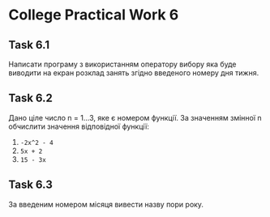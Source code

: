 # College Practical Work 6

## Task 6.1
Написати програму з використанням оператору вибору яка буде виводити на екран розклад занять згідно введеного номеру дня тижня.

## Task 6.2
Дано ціле число n = 1...3, яке є номером функції. За значенням змінної n обчислити значення відповідної функції:
1. `-2x^2 - 4`
2. `5x + 2`
3. `15 - 3x`

## Task 6.3
За введеним номером місяця вивести назву пори року.